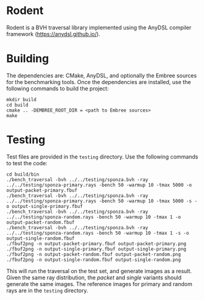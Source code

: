 # Rodent

Rodent is a BVH traversal library implemented using the AnyDSL compiler framework (https://anydsl.github.io/).

# Building

The dependencies are: CMake, AnyDSL, and optionally the Embree sources for the benchmarking tools.
Once the dependencies are installed, use the following commands to build the project:

    mkdir build
    cd build
    cmake .. -DEMBREE_ROOT_DIR = <path to Embree sources>
    make

# Testing

Test files are provided in the `testing` directory. Use the following commands to test the code:

    cd build/bin
    ./bench_traversal -bvh ../../testing/sponza.bvh -ray ../../testing/sponza-primary.rays -bench 50 -warmup 10 -tmax 5000 -o output-packet-primary.fbuf
    ./bench_traversal -bvh ../../testing/sponza.bvh -ray ../../testing/sponza-primary.rays -bench 50 -warmup 10 -tmax 5000 -s -o output-single-primary.fbuf
    ./bench_traversal -bvh ../../testing/sponza.bvh -ray ../../testing/sponza-random.rays -bench 50 -warmup 10 -tmax 1 -o output-packet-random.fbuf
    ./bench_traversal -bvh ../../testing/sponza.bvh -ray ../../testing/sponza-random.rays -bench 50 -warmup 10 -tmax 1 -s -o output-single-random.fbuf
    ./fbuf2png -n output-packet-primary.fbuf output-packet-primary.png
    ./fbuf2png -n output-single-primary.fbuf output-single-primary.png
    ./fbuf2png -n output-packet-random.fbuf output-packet-random.png
    ./fbuf2png -n output-single-random.fbuf output-single-random.png

This will run the traversal on the test set, and generate images as a result. Given the same ray distribution, the _packet_ and _single_ variants should generate the same images. The reference images for primary and random rays are in the `testing` directory.

